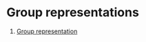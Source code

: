 # Group representations

1. [Group representation](https://en.wikipedia.org/wiki/Group_representation)
